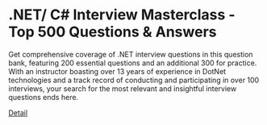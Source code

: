 # .NET/ C# Interview Masterclass - Top 500 Questions & Answers

Get comprehensive coverage of .NET interview questions in this question bank, featuring 200 essential questions and an additional 300 for practice. With an instructor boasting over 13 years of experience in DotNet technologies and a track record of conducting and participating in over 100 interviews, your search for the most relevant and insightful interview questions ends here. 

[Detail](https://eduitfree.com/courses/net-c-interview-masterclass-top-500-questions-answers)